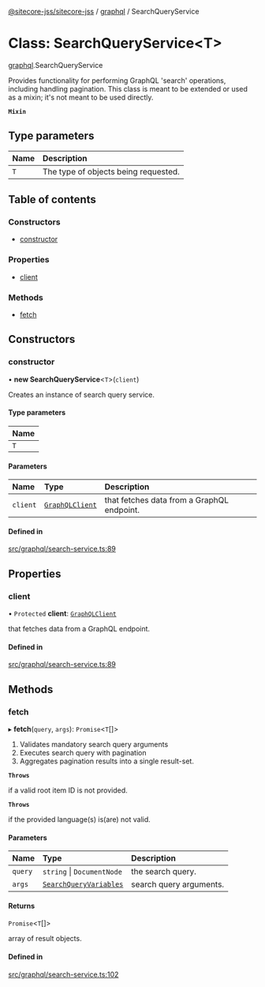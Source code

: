 [@sitecore-jss/sitecore-jss](../README.md) / [graphql](../modules/graphql.md) / SearchQueryService

# Class: SearchQueryService<T\>

[graphql](../modules/graphql.md).SearchQueryService

Provides functionality for performing GraphQL 'search' operations, including handling pagination.
This class is meant to be extended or used as a mixin; it's not meant to be used directly.

**`Mixin`**

## Type parameters

| Name | Description |
| :------ | :------ |
| `T` | The type of objects being requested. |

## Table of contents

### Constructors

- [constructor](graphql.SearchQueryService.md#constructor)

### Properties

- [client](graphql.SearchQueryService.md#client)

### Methods

- [fetch](graphql.SearchQueryService.md#fetch)

## Constructors

### constructor

• **new SearchQueryService**<`T`\>(`client`)

Creates an instance of search query service.

#### Type parameters

| Name |
| :------ |
| `T` |

#### Parameters

| Name | Type | Description |
| :------ | :------ | :------ |
| `client` | [`GraphQLClient`](../interfaces/index.GraphQLClient.md) | that fetches data from a GraphQL endpoint. |

#### Defined in

[src/graphql/search-service.ts:89](https://github.com/Sitecore/jss/blob/900ccd739/packages/sitecore-jss/src/graphql/search-service.ts#L89)

## Properties

### client

• `Protected` **client**: [`GraphQLClient`](../interfaces/index.GraphQLClient.md)

that fetches data from a GraphQL endpoint.

#### Defined in

[src/graphql/search-service.ts:89](https://github.com/Sitecore/jss/blob/900ccd739/packages/sitecore-jss/src/graphql/search-service.ts#L89)

## Methods

### fetch

▸ **fetch**(`query`, `args`): `Promise`<`T`[]\>

1. Validates mandatory search query arguments
2. Executes search query with pagination
3. Aggregates pagination results into a single result-set.

**`Throws`**

if a valid root item ID is not provided.

**`Throws`**

if the provided language(s) is(are) not valid.

#### Parameters

| Name | Type | Description |
| :------ | :------ | :------ |
| `query` | `string` \| `DocumentNode` | the search query. |
| `args` | [`SearchQueryVariables`](../interfaces/graphql.SearchQueryVariables.md) | search query arguments. |

#### Returns

`Promise`<`T`[]\>

array of result objects.

#### Defined in

[src/graphql/search-service.ts:102](https://github.com/Sitecore/jss/blob/900ccd739/packages/sitecore-jss/src/graphql/search-service.ts#L102)
